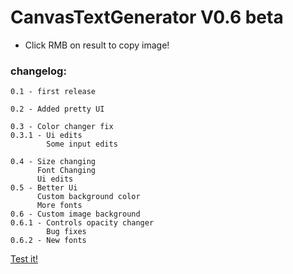 # CanvasTextGenerator V0.6 beta

+ Click RMB on result to copy image!
### changelog:
```
0.1 - first release

0.2 - Added pretty UI

0.3 - Color changer fix
0.3.1 - Ui edits
        Some input edits

0.4 - Size changing
      Font Changing
      Ui edits
0.5 - Better Ui
      Custom background color
      More fonts
0.6 - Custom image background
0.6.1 - Controls opacity changer
        Bug fixes
0.6.2 - New fonts
```
[Test it!](https://nik1am.github.io/CTG/)
